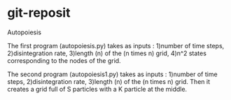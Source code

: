 # git-reposit
Autopoiesis

The first program (autopoiesis.py) takes as inputs :
1)number of time steps,
2)disintegration rate,
3)length (n) of the (n times n) grid,
4)n^2 states corresponding to the nodes of the grid.

The second program (autopoiesis1.py) takes as inputs :
1)number of time steps,
2)disintegration rate,
3)length (n) of the (n times n) grid.
Then it creates a grid full of S particles with a K particle at the middle.


